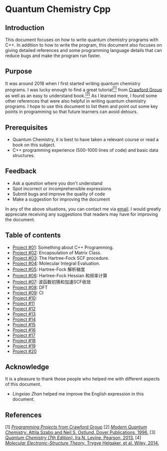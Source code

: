 # Quantum Chemistry Cpp

## Introduction
This document focuses on how to write quantum chemistry programs with C++. In addition to how to write the program, this document also focuses on giving detailed references and some programming language details that can reduce bugs and make the program run faster.

## Purpose
It was around 2018 when I first started writing quantum chemistry programs. I was lucky enough to find a great tutorial[<sup>[1]</sup>](#ref1) from [Crawford Group](https://crawford.chem.vt.edu) as well as an easy to understand book.[<sup>[2]</sup>](#ref2) As I learned more, I found some other references that were also helpful in writing quantum chemistry programs. I hope to use this document to list them and point out some key points in programming so that future learners can avoid detours.

## Prerequisites
* Quantum Chemistry, it is best to have taken a relevant course or read a book on this subject.
* C++ programming experience (500-1000 lines of code) and basic data structures.

## Feedback
* Ask a question where you don't understand
* Spot incorrect or incomprehensible expressions
* Submit bugs and improve the quality of code
* Make a suggestion for improving the document

In any of the above situations, you can contact me via [email](mailto:rudin.jiang@gmail.com). I would greatly appreciate receiving any suggestions that readers may have for improving the document.

## Table of contents
- [Project #01](https://github.com/rudin-jiang/QuantumChemistryCpp/tree/master/Project%2301): Something about C++ Programming.
- [Project #02](https://github.com/rudin-jiang/QuantumChemistryCpp/tree/master/Project%2302): Encapsulation of Matrix Class.
- [Project #03](https://github.com/rudin-jiang/QuantumChemistryCpp/tree/master/Project%2303): The Hartree-Fock SCF procedure.
- [Project #04](https://github.com/rudin-jiang/QuantumChemistryCpp/tree/master/Project%2304): Molecular Integral Evaluation.
- [Project #05](https://github.com/rudin-jiang/QuantumChemistryCpp/tree/master/Project%2305): Hartree-Fock 解析梯度
- [Project #06](https://github.com/rudin-jiang/QuantumChemistryCpp/tree/master/Project%2306): Hartree-Fock Hessian 和频率计算
- [Project #07](https://github.com/rudin-jiang/QuantumChemistryCpp/tree/master/Project%2307): 波函数初猜和加速SCF收敛
- [Project #08](https://github.com/rudin-jiang/QuantumChemistryCpp/tree/master/Project%2308): DFT
- [Project #09](https://github.com/rudin-jiang/QuantumChemistryCpp/tree/master/Project%2309): CI
- [Project #10](https://github.com/rudin-jiang/QuantumChemistryCpp/tree/master/Project%2310): 
- [Project #11](https://github.com/rudin-jiang/QuantumChemistryCpp/tree/master/Project%2311)
- [Project #12](https://github.com/rudin-jiang/QuantumChemistryCpp/tree/master/Project%2312)
- [Project #13](https://github.com/rudin-jiang/QuantumChemistryCpp/tree/master/Project%2313)
- [Project #14](https://github.com/rudin-jiang/QuantumChemistryCpp/tree/master/Project%2314)
- [Project #15](https://github.com/rudin-jiang/QuantumChemistryCpp/tree/master/Project%2315)
- [Project #16](https://github.com/rudin-jiang/QuantumChemistryCpp/tree/master/Project%2316)
- [Project #17](https://github.com/rudin-jiang/QuantumChemistryCpp/tree/master/Project%2317)
- [Project #18](https://github.com/rudin-jiang/QuantumChemistryCpp/tree/master/Project%2318)
- [Project #19](https://github.com/rudin-jiang/QuantumChemistryCpp/tree/master/Project%2319)
- [Project #20](https://github.com/rudin-jiang/QuantumChemistryCpp/tree/master/Project%2320)


## Acknowledge
It is a pleasure to thank those people who helped me with different aspects of this document.
- *Lingxiao Zhan* helped me improve the English expression in this document.
<!-- - *Luoyan Yu* helped me review this document. -->

## References
<a id="ref1"></a> [1] [*Programming Projects* from Crawford Group](https://github.com/CrawfordGroup/ProgrammingProjects)
<a id="ref2"></a> [2] [*Modern Quantum Chemistry*. Attila Szabo and Neil S. Ostlund. Dover Publications, 1996.](https://www.amazon.com/Modern-Quantum-Chemistry-Introduction-Electronic/dp/0486691861)
<a id="ref3"></a> [3] [*Quantum Chemistry (7th Edition)*. Ira N. Levine. Pearson, 2013.](https://www.amazon.com/Quantum-Chemistry-7th-Ira-Levine/dp/0321803450)
<a id="ref4"></a> [4] [*Molecular Electronic-Structure Theory*. Trygve Helgaker, et al. Wiley, 2014.](https://www.amazon.com/Molecular-Electronic-Structure-Theory-Trygve-Helgaker/dp/1118531477)



